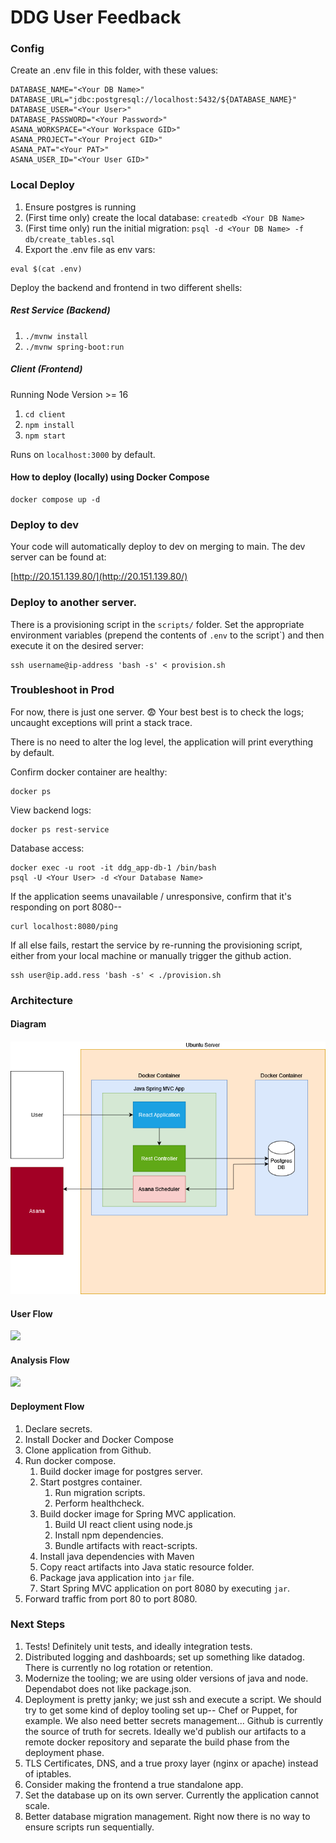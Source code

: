 # DDG User Feedback

### Config

Create an .env file in this folder, with these values:

```
DATABASE_NAME="<Your DB Name>"
DATABASE_URL="jdbc:postgresql://localhost:5432/${DATABASE_NAME}"
DATABASE_USER="<Your User>"
DATABASE_PASSWORD="<Your Password>"
ASANA_WORKSPACE="<Your Workspace GID>"
ASANA_PROJECT="<Your Project GID>"
ASANA_PAT="<Your PAT>"
ASANA_USER_ID="<Your User GID>"
```

### Local Deploy

1. Ensure postgres is running
1. (First time only) create the local database: `createdb <Your DB Name>`
1. (First time only) run the initial migration: `psql -d <Your DB Name> -f db/create_tables.sql`
1. Export the .env file as env vars:

```
eval $(cat .env)
```

Deploy the backend and frontend in two different shells:

##### Rest Service (Backend)

1. `./mvnw install`
2. `./mvnw spring-boot:run`

##### Client (Frontend)

Running Node Version >= 16

1. `cd client`
2. `npm install`
3. `npm start`

Runs on `localhost:3000` by default.

#### How to deploy (locally) using Docker Compose

```
docker compose up -d
```

### Deploy to dev

Your code will automatically deploy to dev on merging to main. The dev server can be found at:

[http://20.151.139.80/](http://20.151.139.80/)

### Deploy to another server.

There is a provisioning script in the `scripts/` folder. Set the appropriate environment variables (prepend the contents of `.env` to the script`) and then execute it on the desired server:

```
ssh username@ip-address 'bash -s' < provision.sh
```

### Troubleshoot in Prod

For now, there is just one server. 😨 Your best best is to check the logs; uncaught exceptions will print a stack trace.

There is no need to alter the log level, the application will print everything by default.

Confirm docker container are healthy:

```
docker ps
```

View backend logs:

```
docker ps rest-service
```

Database access:

```
docker exec -u root -it ddg_app-db-1 /bin/bash
psql -U <Your User> -d <Your Database Name>
```

If the application seems unavailable / unresponsive, confirm that it's responding on port 8080--

```
curl localhost:8080/ping
```

If all else fails, restart the service by re-running the provisioning script, either from your local machine or manually trigger the github action.

```
ssh user@ip.add.ress 'bash -s' < ./provision.sh
```

### Architecture

#### Diagram

####

![](diagram.png)

#### User Flow

![](https://www.plantuml.com/plantuml/png/POun3i8m34NtdE9Ve6BlK5M87KI1tKsCP2a9o7OuFq68BWnUdf_z_snEwgtaS3LM31CMrXVhY9kOEFfm-28CVVknHfoPecDnSedOjveo_zsVZii5Esjh4Ty-J3YGqqh68vwi9kP8dVo4BI4-wbsqGDbQzX1chgctV0C0)

#### Analysis Flow

![](https://www.plantuml.com/plantuml/png/TOux3i8m44Hxds8lG8EeNA14eg43mWKMUwGW72Fj9nAt1nSK0QNSpxnvdHgB-LJ209aXjDdJa4PaByXNraVWPFUP3J_hnTHI1pQ-iIBIsI4lAgn6snsDJnSDt-iVFz85vb99e5vCb-3FTwzSkJyT8oL1yx1Mdx7YrQ5cdyeR)

#### Deployment Flow

1. Declare secrets.
1. Install Docker and Docker Compose
1. Clone application from Github.
1. Run docker compose.
   1. Build docker image for postgres server.
   1. Start postgres container.
      1. Run migration scripts.
      1. Perform healthcheck.
   1. Build docker image for Spring MVC application.
      1. Build UI react client using node.js
      1. Install npm dependencies.
      1. Bundle artifacts with react-scripts.
   1. Install java dependencies with Maven
   1. Copy react artifacts into Java static resource folder.
   1. Package java application into `jar` file.
   1. Start Spring MVC application on port 8080 by executing `jar`.
1. Forward traffic from port 80 to port 8080.

### Next Steps

1. Tests! Definitely unit tests, and ideally integration tests.
1. Distributed logging and dashboards; set up something like datadog. There is currently no log rotation or retention.
1. Modernize the tooling; we are using older versions of java and node. Dependabot does not like package.json.
1. Deployment is pretty janky; we just ssh and execute a script. We should try to get some kind of deploy tooling set up-- Chef or Puppet, for example. We also need better secrets management... Github is currently the source of truth for secrets. Ideally we'd publish our artifacts to a remote docker repository and separate the build phase from the deployment phase.
1. TLS Certificates, DNS, and a true proxy layer (nginx or apache) instead of iptables.
1. Consider making the frontend a true standalone app.
1. Set the database up on its own server. Currently the application cannot scale.
1. Better database migration management. Right now there is no way to ensure scripts run sequentially.

